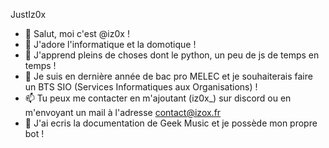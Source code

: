 JustIz0x
- 👋 Salut, moi c'est @iz0x !
- 👀 J'adore l'informatique et la domotique !
- 🌱 J'apprend pleins de choses dont le python, un peu de js de temps en temps !
- 💞️ Je suis en dernière année de bac pro MELEC et je souhaiterais faire un BTS SIO (Services Informatiques aux Organisations) !
- 📫 Tu peux me contacter en m'ajoutant (iz0x_) sur discord ou en m'envoyant un mail à l'adresse contact@izox.fr
- 🤖 J'ai ecris la documentation de Geek Music et je possède mon propre bot !
